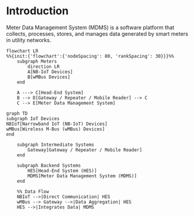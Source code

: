 # Introduction

Meter Data Management System (MDMS) is a software platform that collects, processes, stores, and manages data generated
by smart meters in utility networks.


```mermaid
flowchart LR
%%{init:{'flowchart':{'nodeSpacing': 80, 'rankSpacing': 30}}}%%
    subgraph Meters
        direction LR
        A[NB-IoT Devices]
        B[wMBus Devices]
    end

    A ---> C[Head-End System]
    B --> D[Gateway / Repeater / Mobile Reader] --> C
    C --> E[Meter Data Management System]
```

```mermaid
graph TD
subgraph IoT Devices
NBIoT[Narrowband IoT (NB-IoT) Devices]
wMBus[Wireless M-Bus (wMBus) Devices]
end

    subgraph Intermediate Systems
        Gateway[Gateway / Repeater / Mobile Reader]
    end

    subgraph Backend Systems
        HES[Head-End System (HES)]
        MDMS[Meter Data Management System (MDMS)]
    end

    %% Data Flow
    NBIoT -->|Direct Communication| HES
    wMBus --> Gateway -->|Data Aggregation| HES
    HES -->|Integrates Data| MDMS
```